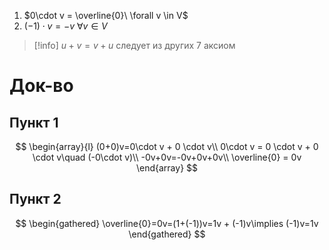 1. $0\cdot v = \overline{0}\ \forall v \in V$
2. $(-1)\cdot v = -v\ \forall v \in V$

> [!info] $u+v=v+u$ следует из других 7 аксиом
# Док-во
## Пункт 1
$$
\begin{array}{l}
(0+0)v=0\cdot v + 0 \cdot v\\
0\cdot v = 0 \cdot v + 0 \cdot v\quad (-0\cdot v)\\
-0v+0v=-0v+0v+0v\\
\overline{0} = 0v
\end{array}
$$
## Пункт 2
$$
\begin{gathered}
\overline{0}=0v=(1+(-1))v=1v + (-1)v\implies (-1)v=1v
\end{gathered}
$$

